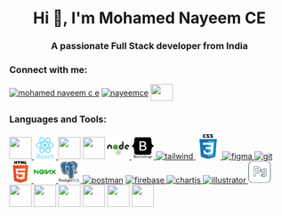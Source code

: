 <h1 align="center">Hi 👋, I'm Mohamed Nayeem CE</h1>
<h3 align="center">A passionate Full Stack developer from India</h3>

<h3 align="left">Connect with me:</h3>
<p align="left">
<a href="https://linkedin.com/in/mohamed-nayeem-c-e-523188207" target="blank"><img align="center" src="https://raw.githubusercontent.com/rahuldkjain/github-profile-readme-generator/master/src/images/icons/Social/linked-in-alt.svg" alt="mohamed nayeem c e" height="30" width="40" /></a>
<a href="https://www.leetcode.com/nayeemce" target="blank"><img align="center" src="https://raw.githubusercontent.com/rahuldkjain/github-profile-readme-generator/master/src/images/icons/Social/leet-code.svg" alt="nayeemce" height="30" width="40" /></a>
<a href='https://nayeem2208.github.io/Portfolio/'><img src='https://github.com/nayeem2208/nayeem2208/assets/124780866/6046c35b-67f6-4f8f-9fd8-a94700c12479' align="center" height="30" width="40"></a>

</p>

<h3 align="left">Languages and Tools:</h3>
<p align="left"><a href="https://developer.mozilla.org/en-US/docs/Web/JavaScript" target="_blank" rel="noreferrer"> <img src="https://cdn-icons-png.flaticon.com/128/5968/5968292.png" width='40' height = '40'></img> </a> <a href="https://reactjs.org/" target="_blank" rel="noreferrer"> <img src="https://raw.githubusercontent.com/devicons/devicon/master/icons/react/react-original-wordmark.svg" alt="react" width="40" height="40"/> </a>   <img src='https://www.eternityplans.com/_next/image?url=%2F_next%2Fstatic%2Fmedia%2Fmongodb.51cfbad4.png&w=1080&q=75' width='40' height = '40'></img>
  <img src='https://www.netpulse.dev/express.png' width='40' height = '40'></img> <a href="https://nodejs.org" target="_blank" rel="noreferrer"> <img src="https://raw.githubusercontent.com/devicons/devicon/master/icons/nodejs/nodejs-original-wordmark.svg" alt="nodejs" width="40" height="40"/> </a><a href="https://getbootstrap.com" target="_blank" rel="noreferrer"> <img src="https://raw.githubusercontent.com/devicons/devicon/master/icons/bootstrap/bootstrap-plain-wordmark.svg" alt="bootstrap" width="40" height="40"/> </a> </a> <a href="https://tailwindcss.com/" target="_blank" rel="noreferrer"> <img src="https://www.vectorlogo.zone/logos/tailwindcss/tailwindcss-icon.svg" alt="tailwind" width="40" height="40"/> </a>  <a href="https://www.w3schools.com/css/" target="_blank" rel="noreferrer"> <img src="https://raw.githubusercontent.com/devicons/devicon/master/icons/css3/css3-original-wordmark.svg" alt="css3" width="45" height="45"/> </a> <a href="https://www.figma.com/" target="_blank" rel="noreferrer"> <img src="https://www.vectorlogo.zone/logos/figma/figma-icon.svg" alt="figma" width="37" height="37"/> </a>  <a href="https://git-scm.com/" target="_blank" rel="noreferrer"> <img src="https://www.vectorlogo.zone/logos/git-scm/git-scm-icon.svg" alt="git" width="40" height="40"/> </a> <a href="https://www.w3.org/html/" target="_blank" rel="noreferrer"> <img src="https://raw.githubusercontent.com/devicons/devicon/master/icons/html5/html5-original-wordmark.svg" alt="html5" width="40" height="40"/> </a> <a href="https://www.nginx.com" target="_blank" rel="noreferrer"> <img src="https://raw.githubusercontent.com/devicons/devicon/master/icons/nginx/nginx-original.svg" alt="nginx" width="40" height="40"/> </a>   <a href="https://www.postgresql.org" target="_blank" rel="noreferrer"> <img src="https://raw.githubusercontent.com/devicons/devicon/master/icons/postgresql/postgresql-original-wordmark.svg" alt="postgresql" width="40" height="40"/> </a> <a href="https://postman.com" target="_blank" rel="noreferrer"> <img src="https://www.vectorlogo.zone/logos/getpostman/getpostman-icon.svg" alt="postman" width="40" height="40"/></a> <a href="https://firebase.google.com/" target="_blank" rel="noreferrer"> <img src="https://www.vectorlogo.zone/logos/firebase/firebase-icon.svg" alt="firebase" width="40" height="40"/> </a><a href="https://www.chartjs.org" target="_blank" rel="noreferrer"> <img src="https://www.chartjs.org/media/logo-title.svg" alt="chartjs" width="43" height="43"/> </a> <a href="https://www.adobe.com/in/products/illustrator.html" target="_blank" rel="noreferrer"> <img src="https://www.vectorlogo.zone/logos/adobe_illustrator/adobe_illustrator-icon.svg" alt="illustrator" width="40" height="40"/> </a> <a href="https://www.photoshop.com/en" target="_blank" rel="noreferrer"> <img src="https://raw.githubusercontent.com/devicons/devicon/master/icons/photoshop/photoshop-line.svg" alt="photoshop" width="40" height="40"/> </a>
  <img src='https://cdn.icon-icons.com/icons2/2415/PNG/512/typescript_original_logo_icon_146317.png' width='40' height = '40'></img>
  <img src='https://jwt.io/img/pic_logo.svg' width='40' height = '40'></img>
  <img src='https://avatars.githubusercontent.com/u/7713209?s=200&v=4' width='40' height = '40'></img>
  <img src='https://encrypted-tbn0.gstatic.com/images?q=tbn:ANd9GcQhRaWw8v6yM02RuYJNtmPuNk0er1ktRE2dswsN9cNaLQ&s' width='40' height ='40'></img>
  <a href='https://nodemailer.com/'><img src='https://medusajs.com/images/plugin-icons/market-plugin-nodemailer-icon.svg' width='40' height ='40'></img></a>
  <img src='https://logowik.com/content/uploads/images/mysql8604.logowik.com.webp' width='40' height ='40'></img>
</p>

